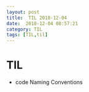 ```yaml
---
layout: post
title:  TIL 2018-12-04
date:  2018-12-04 08:57:21
category: TIL
tags: [TIL,til]
---
```


# TIL

* code  Naming Conventions